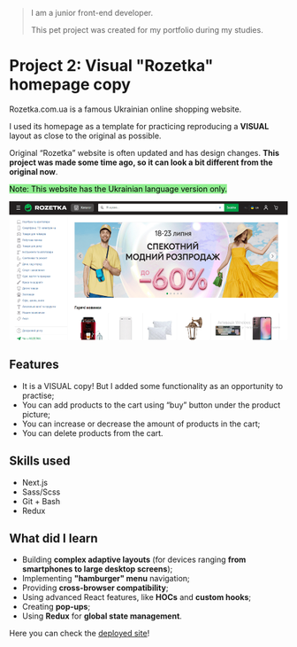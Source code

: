 > I am a junior front-end developer.
>
> This pet project was created for my portfolio during my studies.

# Project 2: Visual "Rozetka" homepage copy

Rozetka.com.ua is a famous Ukrainian online shopping website.

I used its homepage as a template for practicing reproducing a **VISUAL** layout as close to the original as possible.

Original “Rozetka” website is often updated and has design changes. **This project was made some time ago, so it can look a bit different from the original now**.

<mark style="background-color: lightgreen">Note: This website has the Ukrainian language version only.</mark>

<img src="public/rozetka-screenshot-big.png" width="550" height="250">

## Features

- It is a VISUAL copy! But I added some functionality as an opportunity to practise;
- You can add products to the cart using “buy” button under the product picture;
- You can increase or decrease the amount of products in the cart;
- You can delete products from the cart.

## Skills used

- Next.js
- Sass/Scss
- Git + Bash
- Redux

## What did I learn

- Building **complex adaptive layouts** (for devices ranging **from smartphones to large desktop screens**);
- Implementing **"hamburger" menu** navigation;
- Providing **cross-browser compatibility**;
- Using advanced React features, like **HOCs** and **custom hooks**;
- Creating **pop-ups**;
- Using **Redux** for **global state management**.

Here you can check the <a href="https://rozetka-visual-copy.netlify.app/" target="_blank">deployed site</a>!
